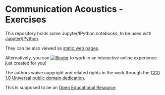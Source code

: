 Communication Acoustics - Exercises
===================================

This repository holds some Jupyter/IPython notebooks, to be used with
[Jupyter](http://jupyter.org/)/[IPython](http://ipython.org/).

They can be also viewed as [static web pages](http://nbviewer.ipython.org/github/spatialaudio/communication-acoustics-exercises/blob/master/index.ipynb).

Alternatively, you can [![Binder](http://mybinder.org/badge.svg)](https://mybinder.org/v2/gh/spatialaudio/communication-acoustics-exercises/master?urlpath=lab/tree/index.ipynb) to work in an *interactive* online experience just created for you!

The authors waive copyright and related rights in the work through the
[CC0 1.0 Universal public domain dedication](http://creativecommons.org/publicdomain/zero/1.0/).

This is supposed to be an [Open Educational Resource](https://en.wikipedia.org/wiki/Open_educational_resources).
